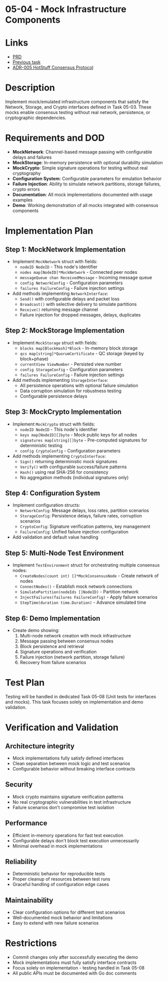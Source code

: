 # 05-04 - Mock Infrastructure Components

# Links
- [PRD](/workflow/prd/federation/05_hotstuff_consensus.md)
- [Previous task](/workflow/tasks/federation/05/05-03-abstraction-interfaces.md)
- [ADR-005 HotStuff Consensus Protocol](/architecture/federation/adrs/ADR-005-hotstuff-consensus-protocol.md)

# Description
Implement mock/emulated infrastructure components that satisfy the Network, Storage, and Crypto interfaces defined in Task 05-03. These mocks enable consensus testing without real network, persistence, or cryptographic dependencies.

# Requirements and DOD
- **MockNetwork**: Channel-based message passing with configurable delays and failures
- **MockStorage**: In-memory persistence with optional durability simulation
- **MockCrypto**: Simple signature operations for testing without real cryptography
- **Configuration System**: Configurable parameters for emulation behavior
- **Failure Injection**: Ability to simulate network partitions, storage failures, crypto errors
- **Documentation**: All mock implementations documented with usage examples
- **Demo**: Working demonstration of all mocks integrated with consensus components

# Implementation Plan

## Step 1: MockNetwork Implementation
- Implement `MockNetwork` struct with fields:
  - `nodeID NodeID` - This node's identifier
  - `nodes map[NodeID]*MockNetwork` - Connected peer nodes
  - `messageQueue chan ReceivedMessage` - Incoming message queue
  - `config NetworkConfig` - Configuration parameters
  - `failures FailureConfig` - Failure injection settings
- Add methods implementing `NetworkInterface`:
  - `Send()` with configurable delays and packet loss
  - `Broadcast()` with selective delivery to simulate partitions
  - `Receive()` returning message channel
  - Failure injection for dropped messages, delays, duplicates

## Step 2: MockStorage Implementation
- Implement `MockStorage` struct with fields:
  - `blocks map[BlockHash]*Block` - In-memory block storage
  - `qcs map[string]*QuorumCertificate` - QC storage (keyed by block+phase)
  - `currentView ViewNumber` - Persisted view number
  - `config StorageConfig` - Configuration parameters
  - `failures FailureConfig` - Failure injection settings
- Add methods implementing `StorageInterface`:
  - All persistence operations with optional failure simulation
  - Data corruption simulation for robustness testing
  - Configurable persistence delays

## Step 3: MockCrypto Implementation
- Implement `MockCrypto` struct with fields:
  - `nodeID NodeID` - This node's identifier
  - `keys map[NodeID][]byte` - Mock public keys for all nodes
  - `signatures map[string][]byte` - Pre-computed signatures for deterministic testing
  - `config CryptoConfig` - Configuration parameters
- Add methods implementing `CryptoInterface`:
  - `Sign()` returning deterministic mock signatures
  - `Verify()` with configurable success/failure patterns
  - `Hash()` using real SHA-256 for consistency
  - No aggregation methods (individual signatures only)

## Step 4: Configuration System
- Implement configuration structs:
  - `NetworkConfig`: Message delays, loss rates, partition scenarios
  - `StorageConfig`: Persistence delays, failure rates, corruption scenarios
  - `CryptoConfig`: Signature verification patterns, key management
  - `FailureConfig`: Unified failure injection configuration
- Add validation and default value handling

## Step 5: Multi-Node Test Environment
- Implement `TestEnvironment` struct for orchestrating multiple consensus nodes:
  - `CreateNodes(count int) []*MockConsensusNode` - Create network of nodes
  - `ConnectNodes()` - Establish mock network connections
  - `SimulatePartition(nodeIds []NodeID)` - Partition network
  - `InjectFailures(failures FailureConfig)` - Apply failure scenarios
  - `StepTime(duration time.Duration)` - Advance simulated time

## Step 6: Demo Implementation
- Create demo showing:
  1. Multi-node network creation with mock infrastructure
  2. Message passing between consensus nodes
  3. Block persistence and retrieval
  4. Signature operations and verification
  5. Failure injection (network partition, storage failure)
  6. Recovery from failure scenarios

# Test Plan
Testing will be handled in dedicated Task 05-08 (Unit tests for interfaces and mocks). This task focuses solely on implementation and demo validation.

# Verification and Validation

## Architecture integrity
- Mock implementations fully satisfy defined interfaces
- Clean separation between mock logic and test scenarios
- Configurable behavior without breaking interface contracts

## Security
- Mock crypto maintains signature verification patterns
- No real cryptographic vulnerabilities in test infrastructure
- Failure scenarios don't compromise test isolation

## Performance
- Efficient in-memory operations for fast test execution
- Configurable delays don't block test execution unnecessarily
- Minimal overhead in mock implementations

## Reliability
- Deterministic behavior for reproducible tests
- Proper cleanup of resources between test runs
- Graceful handling of configuration edge cases

## Maintainability
- Clear configuration options for different test scenarios
- Well-documented mock behavior and limitations
- Easy to extend with new failure scenarios

# Restrictions
- Commit changes only after successfully executing the demo
- Mock implementations must fully satisfy interface contracts
- Focus solely on implementation - testing handled in Task 05-08
- All public APIs must be documented with Go doc comments